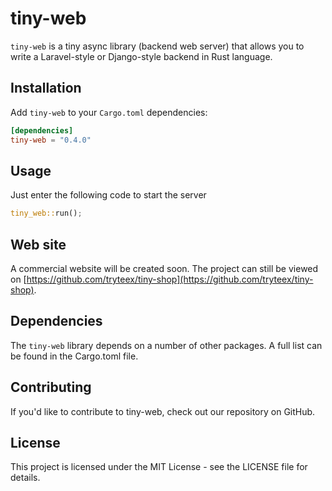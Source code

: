 # tiny-web

`tiny-web` is a tiny async library (backend web server) that allows you to write a Laravel-style or Django-style backend in Rust language.

## Installation

Add `tiny-web` to your `Cargo.toml` dependencies:

```toml
[dependencies]
tiny-web = "0.4.0"
```

## Usage

Just enter the following code to start the server

```rust
tiny_web::run();
```

## Web site

A commercial website will be created soon. The project can still be viewed on [https://github.com/tryteex/tiny-shop](https://github.com/tryteex/tiny-shop).

## Dependencies

The `tiny-web` library depends on a number of other packages. A full list can be found in the Cargo.toml file.

## Contributing

If you'd like to contribute to tiny-web, check out our repository on GitHub.

## License

This project is licensed under the MIT License - see the LICENSE file for details.